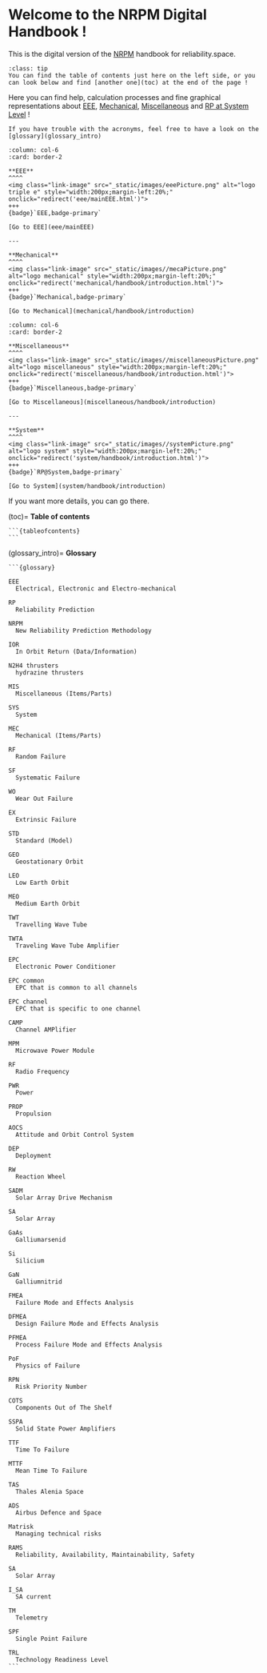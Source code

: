 # Welcome to the NRPM Digital Handbook !


This is the digital version of the [NRPM](glossary_intro) handbook for reliability.space.

```{admonition} TIPS
:class: tip
You can find the table of contents just here on the left side, or you can look below and find [another one](toc) at the end of the page ! 
```

Here you can find help, calculation processes and fine graphical representations about [EEE](eee/mainEEE), [Mechanical](mechanical/handbook/introduction), [Miscellaneous](miscellaneous/handbook/introduction) and [RP at System Level](system/handbook/introduction) !

```{note}
If you have trouble with the acronyms, feel free to have a look on the [glossary](glossary_intro)
```

````{panels}
:column: col-6
:card: border-2

**EEE**
^^^^
<img class="link-image" src="_static/images/eeePicture.png" alt="logo triple e" style="width:200px;margin-left:20%;" onclick="redirect('eee/mainEEE.html')">
+++
{badge}`EEE,badge-primary`

[Go to EEE](eee/mainEEE)

---

**Mechanical**
^^^^
<img class="link-image" src="_static/images//mecaPicture.png" alt="logo mechanical" style="width:200px;margin-left:20%;" onclick="redirect('mechanical/handbook/introduction.html')">
+++
{badge}`Mechanical,badge-primary`

[Go to Mechanical](mechanical/handbook/introduction)
````


````{panels}
:column: col-6
:card: border-2

**Miscellaneous**
^^^^
<img class="link-image" src="_static/images//miscellaneousPicture.png" alt="logo miscellaneous" style="width:200px;margin-left:20%;" onclick="redirect('miscellaneous/handbook/introduction.html')">
+++
{badge}`Miscellaneous,badge-primary`

[Go to Miscellaneous](miscellaneous/handbook/introduction)

---

**System**
^^^^
<img class="link-image" src="_static/images//systemPicture.png" alt="logo system" style="width:200px;margin-left:20%;" onclick="redirect('system/handbook/introduction.html')">
+++
{badge}`RP@System,badge-primary`

[Go to System](system/handbook/introduction)
````

If you want more details, you can go there.

(toc)=
**Table of contents**

````{dropdown} Click to show the table of contents
```{tableofcontents}
```
````

(glossary_intro)=
**Glossary**

````{dropdown} Click to show the glossary
```{glossary}
  
EEE
  Electrical, Electronic and Electro-mechanical

RP
  Reliability Prediction
  
NRPM
  New Reliability Prediction Methodology
  
IOR
  In Orbit Return (Data/Information)

N2H4 thrusters
  hydrazine thrusters
 
MIS
  Miscellaneous (Items/Parts)

SYS
  System
  
MEC
  Mechanical (Items/Parts)

RF
  Random Failure

SF
  Systematic Failure

WO
  Wear Out Failure

EX
  Extrinsic Failure

STD
  Standard (Model)

GEO
  Geostationary Orbit
  
LEO
  Low Earth Orbit

MEO
  Medium Earth Orbit

TWT
  Travelling Wave Tube
  
TWTA
  Traveling Wave Tube Amplifier

EPC
  Electronic Power Conditioner

EPC common
  EPC that is common to all channels 
  
EPC channel 
  EPC that is specific to one channel

CAMP
  Channel AMPlifier

MPM
  Microwave Power Module

RF
  Radio Frequency

PWR
  Power

PROP
  Propulsion

AOCS
  Attitude and Orbit Control System
  
DEP
  Deployment

RW
  Reaction Wheel
  
SADM
  Solar Array Drive Mechanism

SA
  Solar Array

GaAs
  Galliumarsenid
  
Si
  Silicium

GaN
  Galliumnitrid

FMEA
  Failure Mode and Effects Analysis
  
DFMEA
  Design Failure Mode and Effects Analysis

PFMEA
  Process Failure Mode and Effects Analysis

PoF
  Physics of Failure

RPN
  Risk Priority Number

COTS
  Components Out of The Shelf

SSPA
  Solid State Power Amplifiers

TTF
  Time To Failure

MTTF
  Mean Time To Failure

TAS
  Thales Alenia Space

ADS
  Airbus Defence and Space

Matrisk
  Managing technical risks

RAMS
  Reliability, Availability, Maintainability, Safety

SA
  Solar Array

I_SA
  SA current

TM
  Telemetry

SPF
  Single Point Failure

TRL
  Technology Readiness Level
```
````
